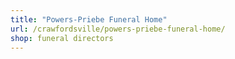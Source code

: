 ```yaml
---
title: "Powers-Priebe Funeral Home"
url: /crawfordsville/powers-priebe-funeral-home/
shop: funeral directors
---
```

